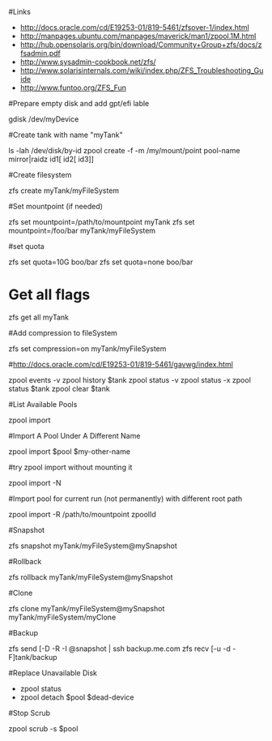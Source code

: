 #Links

* http://docs.oracle.com/cd/E19253-01/819-5461/zfsover-1/index.html
* http://manpages.ubuntu.com/manpages/maverick/man1/zpool.1M.html
* http://hub.opensolaris.org/bin/download/Community+Group+zfs/docs/zfsadmin.pdf
* http://www.sysadmin-cookbook.net/zfs/
* http://www.solarisinternals.com/wiki/index.php/ZFS_Troubleshooting_Guide
* http://www.funtoo.org/ZFS_Fun

#Prepare empty disk and add gpt/efi lable

gdisk /dev/myDevice

#Create tank with name "myTank"

ls -lah /dev/disk/by-id
zpool create -f -m /my/mount/point pool-name  mirror|raidz id1[ id2[ id3]]

#Create filesystem

zfs create myTank/myFileSystem

#Set mountpoint (if needed)

zfs set mountpoint=/path/to/mountpoint myTank
zfs set mountpoint=/foo/bar myTank/myFileSystem

#set quota

zfs set quota=10G boo/bar
zfs set quota=none boo/bar

# Get all flags

zfs get all myTank

#Add compression to fileSystem

zfs set compression=on myTank/myFileSystem

#http://docs.oracle.com/cd/E19253-01/819-5461/gavwg/index.html

zpool events -v
zpool history $tank
zpool status -v
zpool status -x
zpool status $tank
zpool clear $tank

#List Available Pools

zpool import

#Import A Pool Under A Different Name

zpool import $pool $my-other-name

#try zpool import without mounting it

zpool import -N

#Import pool for current run (not permanently) with different root path

zpool import -R /path/to/mountpoint zpoolId

#Snapshot

zfs snapshot myTank/myFileSystem@mySnapshot

#Rollback

zfs rollback myTank/myFileSystem@mySnapshot

#Clone

zfs clone myTank/myFileSystem@mySnapshot myTank/myFileSystem/myClone

#Backup

zfs send [-D -R -I @snapshot | ssh backup.me.com zfs recv [-u -d -F]tank/backup

#Replace Unavailable Disk

* zpool status
* zpool detach $pool $dead-device

#Stop Scrub

zpool scrub -s $pool
